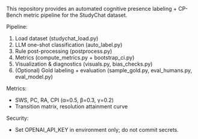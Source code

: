 This repository provides an automated cognitive presence labeling + CP-Bench metric pipeline for the StudyChat dataset.

Pipeline:
1. Load dataset (studychat_load.py)
2. LLM one-shot classification (auto_label.py)
3. Rule post-processing (postprocess.py)
4. Metrics (compute_metrics.py + bootstrap_ci.py)
5. Visualization & diagnostics (visuals.py, bias_checks.py)
6. (Optional) Gold labeling + evaluation (sample_gold.py, eval_humans.py, eval_model.py)

Metrics:
- SWS, PC, RA, CPI (α=0.5, β=0.3, γ=0.2)
- Transition matrix, resolution attainment curve

Security:
- Set OPENAI_API_KEY in environment only; do not commit secrets.
